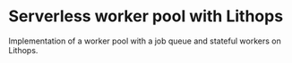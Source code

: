 # Serverless worker pool with Lithops
Implementation of a worker pool with a job queue and stateful workers on Lithops.


